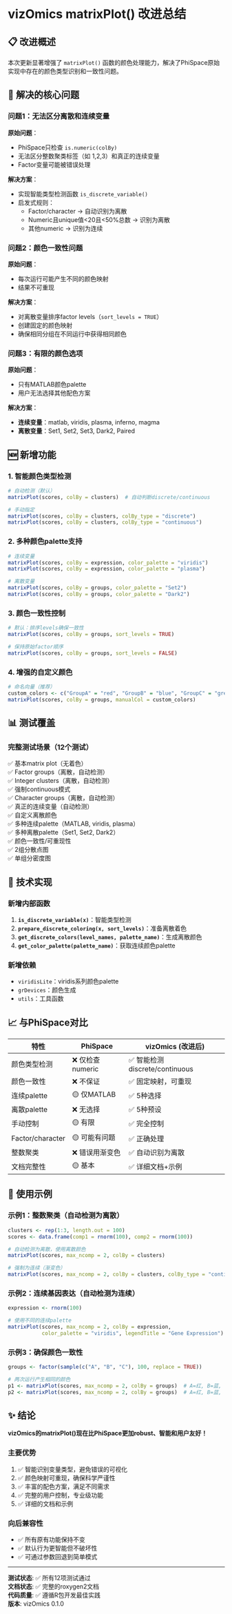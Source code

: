 # vizOmics matrixPlot() 改进总结

## 📋 改进概述

本次更新显著增强了 `matrixPlot()` 函数的颜色处理能力，解决了PhiSpace原始实现中存在的颜色类型识别和一致性问题。

## 🎯 解决的核心问题

### 问题1：无法区分离散和连续变量
**原始问题**：
- PhiSpace只检查 `is.numeric(colBy)`
- 无法区分整数聚类标签（如 1,2,3）和真正的连续变量
- Factor变量可能被错误处理

**解决方案**：
- 实现智能类型检测函数 `is_discrete_variable()`
- 启发式规则：
  - Factor/character → 自动识别为离散
  - Numeric且unique值<20且<50%总数 → 识别为离散
  - 其他numeric → 识别为连续

### 问题2：颜色一致性问题
**原始问题**：
- 每次运行可能产生不同的颜色映射
- 结果不可重现

**解决方案**：
- 对离散变量排序factor levels（`sort_levels = TRUE`）
- 创建固定的颜色映射
- 确保相同分组在不同运行中获得相同颜色

### 问题3：有限的颜色选项
**原始问题**：
- 只有MATLAB颜色palette
- 用户无法选择其他配色方案

**解决方案**：
- **连续变量**：matlab, viridis, plasma, inferno, magma
- **离散变量**：Set1, Set2, Set3, Dark2, Paired

## 🆕 新增功能

### 1. 智能颜色类型检测
```r
# 自动检测（默认）
matrixPlot(scores, colBy = clusters)  # 自动判断discrete/continuous

# 手动指定
matrixPlot(scores, colBy = clusters, colBy_type = "discrete")
matrixPlot(scores, colBy = clusters, colBy_type = "continuous")
```

### 2. 多种颜色palette支持
```r
# 连续变量
matrixPlot(scores, colBy = expression, color_palette = "viridis")
matrixPlot(scores, colBy = expression, color_palette = "plasma")

# 离散变量
matrixPlot(scores, colBy = groups, color_palette = "Set2")
matrixPlot(scores, colBy = groups, color_palette = "Dark2")
```

### 3. 颜色一致性控制
```r
# 默认：排序levels确保一致性
matrixPlot(scores, colBy = groups, sort_levels = TRUE)

# 保持原始factor顺序
matrixPlot(scores, colBy = groups, sort_levels = FALSE)
```

### 4. 增强的自定义颜色
```r
# 命名向量（推荐）
custom_colors <- c("GroupA" = "red", "GroupB" = "blue", "GroupC" = "green")
matrixPlot(scores, colBy = groups, manualCol = custom_colors)
```

## 📊 测试覆盖

### 完整测试场景（12个测试）
✅ 基本matrix plot（无着色）  
✅ Factor groups（离散，自动检测）  
✅ Integer clusters（离散，自动检测）  
✅ 强制continuous模式  
✅ Character groups（离散，自动检测）  
✅ 真正的连续变量（自动检测）  
✅ 自定义离散颜色  
✅ 多种连续palette（MATLAB, viridis, plasma）  
✅ 多种离散palette（Set1, Set2, Dark2）  
✅ 颜色一致性/可重现性  
✅ 2组分散点图  
✅ 单组分密度图  

## 🔧 技术实现

### 新增内部函数
1. **`is_discrete_variable(x)`**：智能类型检测
2. **`prepare_discrete_coloring(x, sort_levels)`**：准备离散着色
3. **`get_discrete_colors(level_names, palette_name)`**：生成离散颜色
4. **`get_color_palette(palette_name)`**：获取连续颜色palette

### 新增依赖
- `viridisLite`：viridis系列颜色palette
- `grDevices`：颜色生成
- `utils`：工具函数

## 📈 与PhiSpace对比

| 特性 | PhiSpace | vizOmics (改进后) |
|------|----------|-------------------|
| 颜色类型检测 | ❌ 仅检查numeric | ✅ 智能检测discrete/continuous |
| 颜色一致性 | ❌ 不保证 | ✅ 固定映射，可重现 |
| 连续palette | 🟡 仅MATLAB | ✅ 5种选择 |
| 离散palette | ❌ 无选择 | ✅ 5种预设 |
| 手动控制 | 🟡 有限 | ✅ 完全控制 |
| Factor/character | 🟡 可能有问题 | ✅ 正确处理 |
| 整数聚类 | ❌ 错误用渐变色 | ✅ 自动识别为离散 |
| 文档完整性 | 🟡 基本 | ✅ 详细文档+示例 |

## 🎨 使用示例

### 示例1：整数聚类（自动检测为离散）
```r
clusters <- rep(1:3, length.out = 100)
scores <- data.frame(comp1 = rnorm(100), comp2 = rnorm(100))

# 自动检测为离散，使用离散颜色
matrixPlot(scores, max_ncomp = 2, colBy = clusters)

# 强制为连续（渐变色）
matrixPlot(scores, max_ncomp = 2, colBy = clusters, colBy_type = "continuous")
```

### 示例2：连续基因表达（自动检测为连续）
```r
expression <- rnorm(100)

# 使用不同的连续palette
matrixPlot(scores, max_ncomp = 2, colBy = expression, 
           color_palette = "viridis", legendTitle = "Gene Expression")
```

### 示例3：确保颜色一致性
```r
groups <- factor(sample(c("A", "B", "C"), 100, replace = TRUE))

# 两次运行产生相同的颜色
p1 <- matrixPlot(scores, max_ncomp = 2, colBy = groups)  # A=红, B=蓝, C=绿
p2 <- matrixPlot(scores, max_ncomp = 2, colBy = groups)  # A=红, B=蓝, C=绿（相同）
```

## ✨ 结论

**vizOmics的matrixPlot()现在比PhiSpace更加robust、智能和用户友好！**

### 主要优势
1. ✅ 智能识别变量类型，避免错误的可视化
2. ✅ 颜色映射可重现，确保科学严谨性
3. ✅ 丰富的配色方案，满足不同需求
4. ✅ 完整的用户控制，专业级功能
5. ✅ 详细的文档和示例

### 向后兼容性
- ✅ 所有原有功能保持不变
- ✅ 默认行为更智能但不破坏性
- ✅ 可通过参数回退到简单模式

---

**测试状态**: ✅ 所有12项测试通过  
**文档状态**: ✅ 完整的roxygen2文档  
**代码质量**: ✅ 遵循R包开发最佳实践  
**版本**: vizOmics 0.1.0

